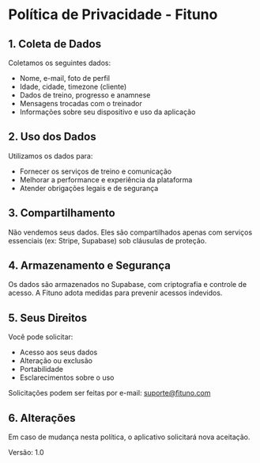 
# Política de Privacidade - Fituno

## 1. Coleta de Dados
Coletamos os seguintes dados:
- Nome, e-mail, foto de perfil
- Idade, cidade, timezone (cliente)
- Dados de treino, progresso e anamnese
- Mensagens trocadas com o treinador
- Informações sobre seu dispositivo e uso da aplicação

## 2. Uso dos Dados
Utilizamos os dados para:
- Fornecer os serviços de treino e comunicação
- Melhorar a performance e experiência da plataforma
- Atender obrigações legais e de segurança

## 3. Compartilhamento
Não vendemos seus dados. Eles são compartilhados apenas com serviços essenciais (ex: Stripe, Supabase) sob cláusulas de proteção.

## 4. Armazenamento e Segurança
Os dados são armazenados no Supabase, com criptografia e controle de acesso. A Fituno adota medidas para prevenir acessos indevidos.

## 5. Seus Direitos
Você pode solicitar:
- Acesso aos seus dados
- Alteração ou exclusão
- Portabilidade
- Esclarecimentos sobre o uso

Solicitações podem ser feitas por e-mail: suporte@fituno.com

## 6. Alterações
Em caso de mudança nesta política, o aplicativo solicitará nova aceitação.

Versão: 1.0
